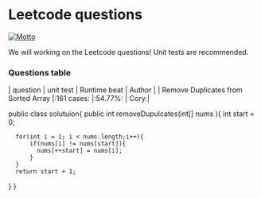 # Leetcode questions
[![Motto](https://img.shields.io/badge/motto-good%20good%20study%2C%20day%20day%20up-red.svg)](https://en.wikipedia.org/wiki/Day_Day_Up)

We will working on the Leetcode questions! Unit tests are recommended.

### Questions table
| question      | unit test      | Runtime beat   | Author        |
| Remove Duplicates from Sorted Array |:161 cases: |:54.77%: | Cory:|


public class solutuion{
  public int removeDupulcates(int[] nums ){
      int start = 0;
      
      for(int i = 1; i < nums.length;i++){
          if(nums[i] != nums[start]){
            nums[++start] = nums[i];
          }
      }
      return start + 1;
  }
}
